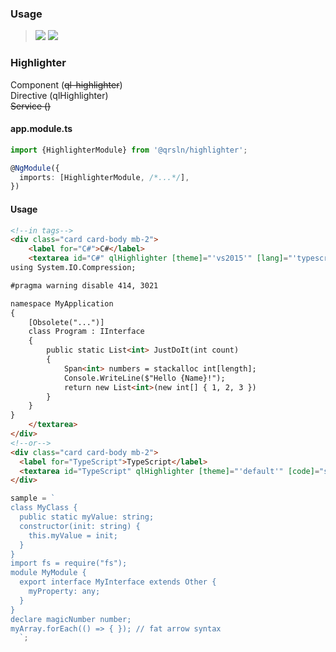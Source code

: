 ### Usage

> [![](https://img.shields.io/badge/Main-projects‌‌‌‌‌‌‌-white)](../projects.md)
> [![](https://img.shields.io/badge/readme-white)](readme.md)

### Highlighter

Component (~~ql-highlighter~~)  
Directive (qlHighlighter)  
~~Service ()~~

#### app.module.ts

```typescript
import {HighlighterModule} from '@qrsln/highlighter';

@NgModule({
  imports: [HighlighterModule, /*...*/],
})
```

#### Usage

```html
<!--in tags-->
<div class="card card-body mb-2">
    <label for="C#">C#</label>
    <textarea id="C#" qlHighlighter [theme]="'vs2015'" [lang]="'typescript'" [lineNumbers]="true">
using System.IO.Compression;

#pragma warning disable 414, 3021

namespace MyApplication
{
    [Obsolete("...")]
    class Program : IInterface
    {
        public static List<int> JustDoIt(int count)
        {
            Span<int> numbers = stackalloc int[length];
            Console.WriteLine($"Hello {Name}!");
            return new List<int>(new int[] { 1, 2, 3 })
        }
    }
}
    </textarea>
</div>
<!--or-->
<div class="card card-body mb-2">
  <label for="TypeScript">TypeScript</label>
  <textarea id="TypeScript" qlHighlighter [theme]="'default'" [code]="sample" [lang]="'typescript'" [lineNumbers]="true"></textarea>
</div>
```
```typescript
sample = `
class MyClass {
  public static myValue: string;
  constructor(init: string) {
    this.myValue = init;
  }
}
import fs = require("fs");
module MyModule {
  export interface MyInterface extends Other {
    myProperty: any;
  }
}
declare magicNumber number;
myArray.forEach(() => { }); // fat arrow syntax
  `;
```   
